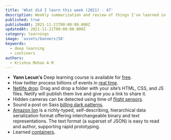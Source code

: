 ```yaml
---
title: 'What did I learn this week (2021) - 47'
description: Weekly summarization and review of things I've learned in the thrid week of November 2021 
published: true
publishedAt: 2021-11-21T00:00:00.000Z
updatedAt: 2021-11-21T00:00:00.000Z
category: learnings
image: 'assets/banners/58'
keywords: 
  - deep learning
  - continers
authors:
  - Krishna Mohan A M
---
```


- **Yann Lecun's** Deep learning course is available for [free](https://cds.nyu.edu/deep-learning/).
- How twitter process billions of events in [real time](https://blog.twitter.com/engineering/en_us/topics/infrastructure/2021/processing-billions-of-events-in-real-time-at-twitter-). 
- [Netlife drop](https://app.netlify.com/drop): Drag and drop a folder with your site’s HTML, CSS, and JS files. Netify will publish them live and give you a link to share it. 
- Hidden cameras can be detected using time of [flight sensors](https://dl.acm.org/doi/10.1145/3485730.3485941). 
- Sound a post on Sass [billing dark patterns](https://quolum.com/blog/saas/i-analyzed-saas-billing-dark-patterns/). 
- [Amazon Ion](https://amzn.github.io/ion-docs/) is a richly-typed, self-describing, hierarchical data serialization format offering interchangeable binary and text representations. The text format (a superset of JSON) is easy to read and author, supporting rapid prototyping. 
- Learned [containers](https://iximiuz.com/en/posts/container-learning-path/). 
